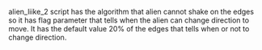 alien_liike_2 script has the algorithm that alien cannot shake on the edges so it has flag parameter that tells when the alien can change direction to move.
It has the default value 20% of the edges that tells when or not to change direction.

